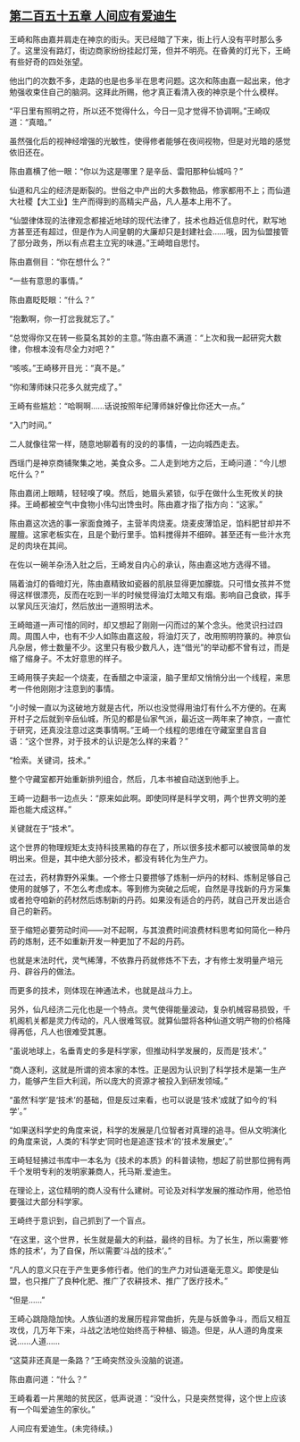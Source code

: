 ## [第二百五十五章 人间应有爱迪生](https://www.xxbiquge.com/11_11207/8959137.html)


  王崎和陈由嘉并肩走在神京的街头。天已经暗了下来，街上行人没有平时那么多了。这里没有路灯，街边商家纷纷挂起灯笼，但并不明亮。在昏黄的灯光下，王崎有些好奇的四处张望。

  他出门的次数不多，走路的也是也多半在思考问题。这次和陈由嘉一起出来，他才勉强收束住自己的脑洞。这拜此所赐，他才真正看清入夜的神京是个什么模样。

  “平日里有照明之符，所以还不觉得什么，今日一见才觉得不协调啊。”王崎叹道：“真暗。”

  虽然强化后的视神经增强的光敏性，使得修者能够在夜间视物，但是对光暗的感觉依旧还在。

  陈由嘉横了他一眼：“你以为这是哪里？是辛岳、雷阳那种仙城吗？”

  仙道和凡尘的经济是断裂的。世俗之中产出的大多数物品，修家都用不上；而仙道大社稷【大工业】生产而得到的高精尖产品，凡人基本上用不了。

  “仙盟律体现的法律观念都接近地球的现代法律了，技术也趋近信息时代，默写地方甚至还有超过，但是作为人间皇朝的大廉却只是封建社会……哦，因为仙盟接管了部分政务，所以有点君主立宪的味道。”王崎暗自思忖。

  陈由嘉侧目：“你在想什么？”

  “一些有意思的事情。”

  陈由嘉眨眨眼：“什么？”

  “抱歉啊，你一打岔我就忘了。”

  “总觉得你又在转一些莫名其妙的主意。”陈由嘉不满道：“上次和我一起研究大数律，你根本没有尽全力对吧？”

  “咳咳。”王崎移开目光：“真不是。”

  “你和薄师妹只花多久就完成了。”

  王崎有些尴尬：“哈啊啊……话说按照年纪薄师妹好像比你还大一点。”

  “入门时间。”

  二人就像往常一样，随意地聊着有的没的的事情，一边向城西走去。

  西瑶门是神京商铺聚集之地，美食众多。二人走到地方之后，王崎问道：“今儿想吃什么？”

  陈由嘉闭上眼睛，轻轻嗅了嗅。然后，她眉头紧锁，似乎在做什么生死攸关的抉择。王崎都被空气中食物小伟勾出馋虫时。陈由嘉才指了指方向：“这家。”

  陈由嘉这次选的事一家面食摊子，主营羊肉烧麦。烧麦皮薄馅足，馅料肥甘却并不腥膻。这家老板实在，且是个勤行里手。馅料搅得并不细碎。甚至还有一些汁水充足的肉块在其间。

  在佐以一碗羊杂汤入肚之后，王崎发自内心的承认，陈由嘉这地方选得不错。

  隔着油灯的昏暗灯光，陈由嘉精致如瓷器的肌肤显得更加朦胧。只可惜女孩并不觉得这样很漂亮，反而在吃到一半的时候觉得油灯太暗又有烟。影响自己食欲，挥手以掌风压灭油灯，然后放出一道照明法术。

  王崎暗道一声可惜的同时，却又想起了刚刚一闪而过的某个念头。他灵识扫过四周。周围人中，也有不少人如陈由嘉这般，将油灯灭了，改用照明符篆的。神京仙凡杂居，修士数量不少。这里只有极少数凡人，连“借光”的举动都不曾有过，而是缩了缩身子。不太好意思的样子。

  王崎用筷子夹起一个烧麦，在香醋之中滚滚，脑子里却又悄悄分出一个线程，来思考一件他刚刚才注意到的事情。

  “小时候一直以为这破地方就是古代，所以也没觉得用油灯有什么不方便的。在离开村子之后就到辛岳仙城，所见的都是仙家气派，最近这一两年来了神京，一直忙于研究，还真没注意过这类事情啊。”王崎一个线程的思维在守藏室里自言自语：“这个世界，对于技术的认识是怎么样的来着？”

  “检索。关键词，技术。”

  整个守藏室都开始重新排列组合，然后，几本书被自动送到他手上。

  王崎一边翻书一边点头：“原来如此啊。即使同样是科学文明，两个世界文明的差距也能大成这样。”

  关键就在于“技术”。

  这个世界的物理规矩太支持科技黑箱的存在了，所以很多技术都可以被很简单的发明出来。但是，其中绝大部分技术，都没有转化为生产力。

  在过去，药材靠野外采集。一个修士只要攒够了炼制一炉丹的材料、炼制足够自己使用的就够了，不怎么考虑成本。等到修为突破之后呢，自然是寻找新的丹方采集或者抢夺咱新的药材然后炼制新的丹药。如果没有适合的丹药，就自己开发出适合自己的新药。

  至于缩短必要劳动时间——对不起啊，与其浪费时间浪费材料思考如何简化一种丹药的炼制，还不如重新开发一种更加了不起的丹药。

  也就是末法时代，灵气稀薄，不依靠丹药就修炼不下去，才有修士发明量产培元丹、辟谷丹的做法。

  而更多的技术，则体现在神通法术，也就是战斗力上。

  另外，仙凡经济二元化也是一个特点。灵气使得能量波动，复杂机械容易损毁，千机阁机关都是灵力传动的，凡人很难驾驭。就算仙盟将各种仙道文明产物的价格降得再低，凡人也很难受其惠。

  “虽说地球上，名垂青史的多是科学家，但推动科学发展的，反而是‘技术’。”

  “商人逐利，这就是所谓的资本家的本性。正是因为认识到了科学技术是第一生产力，能够产生巨大利润，所以庞大的资源才被投入到研发领域。”

  “虽然‘科学’是‘技术’的基础，但是反过来看，也可以说是‘技术’成就了如今的‘科学’。”

  “如果送科学史的角度来说，科学的发展是几位智者对真理的追寻。但从文明演化的角度来说，人类的‘科学史’同时也是追逐‘技术’的‘技术发展史’。”

  王崎轻轻拂过书库中一本名为《技术的本质》的科普读物，想起了前世那位拥有两千个发明专利的发明家兼商人，托马斯.爱迪生。

  在理论上，这位精明的商人没有什么建树。可论及对科学发展的推动作用，他恐怕要强过大部分科学家。

  王崎终于意识到，自己抓到了一个盲点。

  “在这里，这个世界，长生就是最大的利益，最终的目标。为了长生，所以需要‘修炼的技术’，为了自保，所以需要‘斗战的技术’。”

  “凡人的意义只在于产生更多修行者。他们的生产力对仙道毫无意义。即使是仙盟，也只推广了良种化肥、推广了农耕技术、推广了医疗技术。”

  “但是……”

  王崎心跳隐隐加快。人族仙道的发展历程非常曲折，先是与妖兽争斗，而后又相互攻伐，几万年下来，斗战之法地位始终高于种植、锻造。但是，从人道的角度来说……人道……

  “这莫非还真是一条路？”王崎突然没头没脑的说道。

  陈由嘉问道：“什么？”

  王崎看着一片黑暗的贫民区，低声说道：“没什么，只是突然觉得，这个世上应该有一个叫爱迪生的家伙。”

  人间应有爱迪生。(未完待续。)
